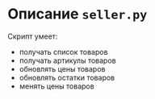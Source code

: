 # Описание `seller.py`

Скрипт умеет:
- получать список товаров
- получать артикулы товаров
- обновлять цены товаров
- обновлять остатки товаров
- менять цены товаров